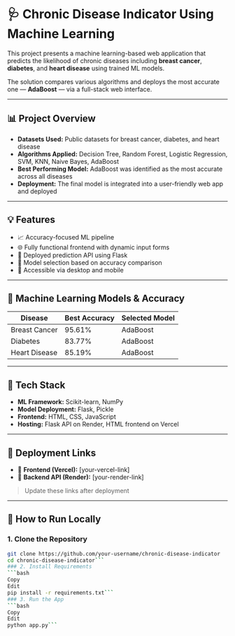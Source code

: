 # 🩺 Chronic Disease Indicator Using Machine Learning

This project presents a machine learning-based web application that predicts the likelihood of chronic diseases including **breast cancer**, **diabetes**, and **heart disease** using trained ML models.

The solution compares various algorithms and deploys the most accurate one — **AdaBoost** — via a full-stack web interface.

---

## 📊 Project Overview

- **Datasets Used:** Public datasets for breast cancer, diabetes, and heart disease
- **Algorithms Applied:** Decision Tree, Random Forest, Logistic Regression, SVM, KNN, Naive Bayes, AdaBoost
- **Best Performing Model:** AdaBoost was identified as the most accurate across all diseases
- **Deployment:** The final model is integrated into a user-friendly web app and deployed

---

## 💡 Features

- 📈 Accuracy-focused ML pipeline
- 🌐 Fully functional frontend with dynamic input forms
- 🚀 Deployed prediction API using Flask
- 🧠 Model selection based on accuracy comparison
- 📱 Accessible via desktop and mobile

---

## 🧠 Machine Learning Models & Accuracy

| Disease       | Best Accuracy | Selected Model |
|---------------|----------------|----------------|
| Breast Cancer | 95.61%         | AdaBoost       |
| Diabetes      | 83.77%         | AdaBoost       |
| Heart Disease | 85.19%         | AdaBoost       |

---

## 🔧 Tech Stack

- **ML Framework:** Scikit-learn, NumPy
- **Model Deployment:** Flask, Pickle
- **Frontend:** HTML, CSS, JavaScript
- **Hosting:** Flask API on Render, HTML frontend on Vercel

---

## 🚀 Deployment Links

- 🔗 **Frontend (Vercel):** [your-vercel-link]
- 🔗 **Backend API (Render):** [your-render-link]

> Update these links after deployment

---

## 📝 How to Run Locally

### 1. Clone the Repository

```bash
git clone https://github.com/your-username/chronic-disease-indicator
cd chronic-disease-indicator```
### 2. Install Requirements
```bash
Copy
Edit
pip install -r requirements.txt```
### 3. Run the App
```bash
Copy
Edit
python app.py```
